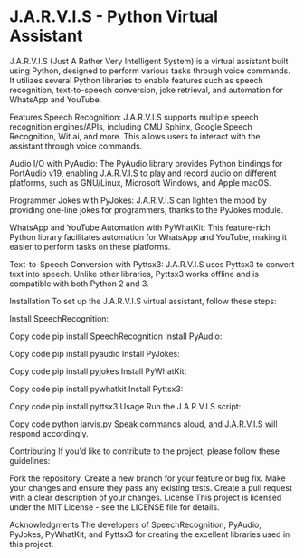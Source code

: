 # J.A.R.V.I.S - Python Virtual Assistant
J.A.R.V.I.S (Just A Rather Very Intelligent System) is a virtual assistant built using Python, designed to perform various tasks through voice commands. It utilizes several Python libraries to enable features such as speech recognition, text-to-speech conversion, joke retrieval, and automation for WhatsApp and YouTube.

Features
Speech Recognition: J.A.R.V.I.S supports multiple speech recognition engines/APIs, including CMU Sphinx, Google Speech Recognition, Wit.ai, and more. This allows users to interact with the assistant through voice commands.

Audio I/O with PyAudio: The PyAudio library provides Python bindings for PortAudio v19, enabling J.A.R.V.I.S to play and record audio on different platforms, such as GNU/Linux, Microsoft Windows, and Apple macOS.

Programmer Jokes with PyJokes: J.A.R.V.I.S can lighten the mood by providing one-line jokes for programmers, thanks to the PyJokes module.

WhatsApp and YouTube Automation with PyWhatKit: This feature-rich Python library facilitates automation for WhatsApp and YouTube, making it easier to perform tasks on these platforms.

Text-to-Speech Conversion with Pyttsx3: J.A.R.V.I.S uses Pyttsx3 to convert text into speech. Unlike other libraries, Pyttsx3 works offline and is compatible with both Python 2 and 3.

Installation
To set up the J.A.R.V.I.S virtual assistant, follow these steps:

Install SpeechRecognition:

Copy code
pip install SpeechRecognition
Install PyAudio:

Copy code
pip install pyaudio
Install PyJokes:

Copy code
pip install pyjokes
Install PyWhatKit:

Copy code
pip install pywhatkit
Install Pyttsx3:

Copy code
pip install pyttsx3
Usage
Run the J.A.R.V.I.S script:

Copy code
python jarvis.py
Speak commands aloud, and J.A.R.V.I.S will respond accordingly.

Contributing
If you'd like to contribute to the project, please follow these guidelines:

Fork the repository.
Create a new branch for your feature or bug fix.
Make your changes and ensure they pass any existing tests.
Create a pull request with a clear description of your changes.
License
This project is licensed under the MIT License - see the LICENSE file for details.

Acknowledgments
The developers of SpeechRecognition, PyAudio, PyJokes, PyWhatKit, and Pyttsx3 for creating the excellent libraries used in this project.
